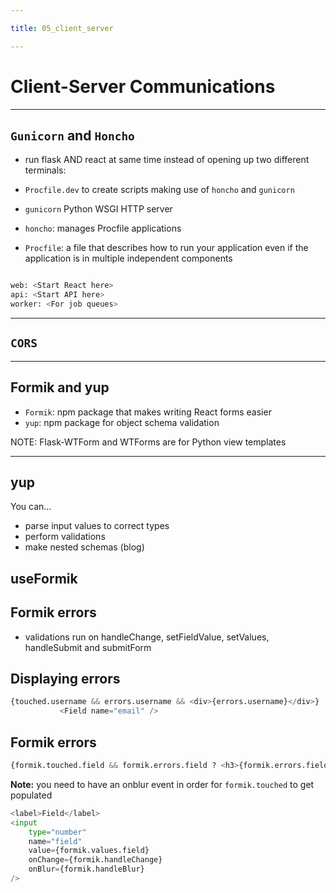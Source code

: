 ```yaml
---

title: 05_client_server

---
```


# Client-Server Communications

---

## `Gunicorn` and `Honcho`

- run flask AND react at same time instead of opening up two different terminals:
- `Procfile.dev` to create scripts making use of `honcho` and `gunicorn`

- `gunicorn` Python WSGI HTTP server
- `honcho`: manages Procfile applications
- `Procfile`: a file that describes how to run your application even if the application is in multiple independent components 

```python

web: <Start React here>
api: <Start API here>
worker: <For job queues>

```

---

## `CORS`

---

## Formik and yup
- `Formik`: npm package that makes writing React forms easier
- `yup`: npm package for object schema validation

<aside class="notes">
NOTE: Flask-WTForm and WTForms are for Python view templates
</aside>

---

## yup
You can...
- parse input values to correct types
- perform validations
- make nested schemas (blog)
## useFormik

## Formik errors
- validations run on handleChange, setFieldValue, setValues, handleSubmit and submitForm

## Displaying errors

```python
{touched.username && errors.username && <div>{errors.username}</div>}
           <Field name="email" />
```

## Formik errors

```python
{formik.touched.field && formik.errors.field ? <h3>{formik.errors.field}</h3> : ''}
```

<strong>Note:</strong> you need to have an onblur event in order for `formik.touched` to get populated 

```python
<label>Field</label>
<input
    type="number"
    name="field"
    value={formik.values.field}
    onChange={formik.handleChange}
    onBlur={formik.handleBlur}
/>
```
